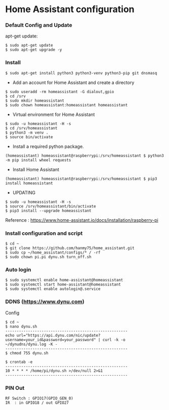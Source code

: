 Home Assistant configuration
============================

### Default Config and Update

apt-get update:
```
$ sudo apt-get update
$ sudo apt-get upgrade -y
```


### Install
```
$ sudo apt-get install python3 python3-venv python3-pip git dnsmasq

```

- Add an account for Home Assistant and create a directory
```
$ sudo useradd -rm homeassistant -G dialout,gpio
$ cd /srv
$ sudo mkdir homeassistant
$ sudo chown homeassistant:homeassistant homeassistant
```

- Virtual environment for Home Assistant
```
$ sudo -u homeassistant -H -s
$ cd /srv/homeassistant
$ python3 -m venv .
$ source bin/activate
```

- Install a required python package.
```
(homeassistant) homeassistant@raspberrypi:/srv/homeassistant $ python3 -m pip install wheel requests
```

- Install Home Assistant
```
(homeassistant) homeassistant@raspberrypi:/srv/homeassistant $ pip3 install homeassistant
```

- UPDATING
```
$ sudo -u homeassistant -H -s
$ source /srv/homeassistant/bin/activate
$ pip3 install --upgrade homeassistant
```

Reference : https://www.home-assistant.io/docs/installation/raspberry-pi


### Install configuration and script
```
$ cd ~
$ git clone https://github.com/hanmy75/home_assistant.git
$ sudo cp ~/home_assistant/configs/* / -rf
$ sudo chown pi.pi dynu.sh turn_off.sh
```


### Auto login
```
$ sudo systemctl enable home-assistant@homeassistant
$ sudo systemctl start home-assistant@homeassistant
$ sudo systemctl enable autologin@.service
```


### DDNS (https://www.dynu.com)

Config
```
$ cd ~
$ nano dynu.sh
------------------------------------------------------
echo url="https://api.dynu.com/nic/update?username=your_id&password=your_password" | curl -k -o ~/dynudns/dynu.log -K -
------------------------------------------------------
$ chmod 755 dynu.sh

$ crontab -e
------------------------------------------------------
10 * * * * /home/pi/dynu.sh >/dev/null 2>&1
------------------------------------------------------
```


### PIN Out
```
RF Switch : GPIO17(GPIO_GEN_0)
IR  : in GPIO18 / out GPIO27
```
